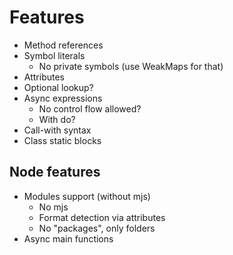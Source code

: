 # Features

- Method references
- Symbol literals
  - No private symbols (use WeakMaps for that)
- Attributes
- Optional lookup?
- Async expressions
  - No control flow allowed?
  - With do?
- Call-with syntax
- Class static blocks

## Node features

- Modules support (without mjs)
  - No mjs
  - Format detection via attributes
  - No "packages", only folders
- Async main functions
